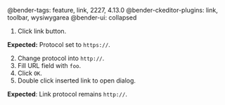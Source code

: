 @bender-tags: feature, link, 2227, 4.13.0
@bender-ckeditor-plugins: link, toolbar, wysiwygarea
@bender-ui: collapsed

1. Click link button.

**Expected:** Protocol set to `https://`.

2. Change protocol into `http://`.
3. Fill URL field with `foo`.
4. Click `OK`.
5. Double click inserted link to open dialog.

**Expected**: Link protocol remains `http://`.
